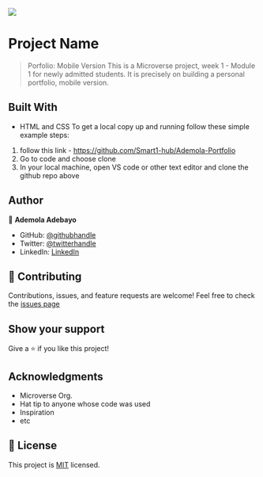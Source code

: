 ![](https://img.shields.io/badge/Microverse-blueviolet)
# Project Name
> Porfolio: Mobile Version
This is a Microverse project, week 1 - Module 1 for newly admitted students. It is precisely on building a personal portfolio, mobile version. 
## Built With
- HTML and CSS
To get a local copy up and running follow these simple example steps:
1. follow this link - https://github.com/Smart1-hub/Ademola-Portfolio
2. Go to code and choose clone
3. In your local machine, open VS code or other text editor and clone the github repo above
## Author
👤 **Ademola Adebayo**
- GitHub: [@githubhandle](https://github.com/Smart1-hub)
- Twitter: [@twitterhandle](https://twitter.com/@ademola_adebayo)
- LinkedIn: [LinkedIn](https://linkedin.com/in/linkedinhandle)
## 🤝 Contributing
Contributions, issues, and feature requests are welcome!
Feel free to check the [issues page](../../issues/)
## Show your support
Give a ⭐️ if you like this project!
## Acknowledgments
- Microverse Org.
- Hat tip to anyone whose code was used
- Inspiration
- etc
## 📝 License
This project is [MIT](./MIT.md) licensed.
